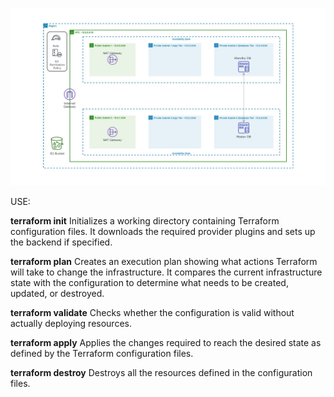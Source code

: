 ![Alt text](https://github.com/veenod07/aws-Terraform-3-tier-project/blob/48bbae05ad8762b45861b8eef3c608d267589894/5%20-%20Create%20Your%20RDS%20Instance%20in%20the%20Private%20Subnet.jpg)


USE:

**terraform init**
Initializes a working directory containing Terraform configuration files. It downloads the required provider plugins and sets up the backend if specified.

**terraform plan**
Creates an execution plan showing what actions Terraform will take to change the infrastructure. It compares the current infrastructure state with the configuration to determine what needs to be created, updated, or destroyed.

**terraform validate**
Checks whether the configuration is valid without actually deploying resources.

**terraform apply**
Applies the changes required to reach the desired state as defined by the Terraform configuration files.

**terraform destroy**
Destroys all the resources defined in the configuration files.
